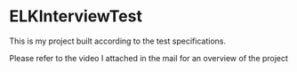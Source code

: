 # ELKInterviewTest

This is my project built according to the test specifications.

Please refer to the video I attached in the mail for an overview of the project
